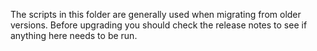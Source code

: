 The scripts in this folder are generally used when migrating from older
versions. Before upgrading you should check the release notes to see if
anything here needs to be run.
